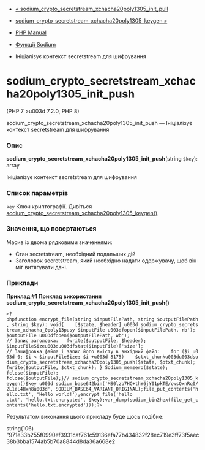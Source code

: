 - [«
sodium_crypto_secretstream_xchacha20poly1305_init_pull](function.sodium-crypto-secretstream-xchacha20poly1305-init-pull.md)
- [sodium_crypto_secretstream_xchacha20poly1305_keygen
»](function.sodium-crypto-secretstream-xchacha20poly1305-keygen.md)

- [PHP Manual](index.md)
- [Функції Sodium](ref.sodium.md)
- Ініціалізує контекст secretstream для шифрування

# sodium_crypto_secretstream_xchacha20poly1305_init_push

(PHP 7 \>u003d 7.2.0, PHP 8)

sodium_crypto_secretstream_xchacha20poly1305_init_push — Ініціалізує
контекст secretstream для шифрування

### Опис

**sodium_crypto_secretstream_xchacha20poly1305_init_push**(string
`$key`): array

Ініціалізує контекст secretstream для шифрування

### Список параметрів

`key`
Ключ криптографії. Дивіться
[sodium_crypto_secretstream_xchacha20poly1305_keygen()](function.sodium-crypto-secretstream-xchacha20poly1305-keygen.md).

### Значення, що повертаються

Масив із двома рядковими значеннями:

- Стан secretstream, необхідний подальших дій
- Заголовок secretstream, який необхідно надати одержувачу,
щоб він міг витягувати дані.

### Приклади

**Приклад #1 Приклад використання
**sodium_crypto_secretstream_xchacha20poly1305_init_push()****

` <?phpfunction encrypt_file(string $inputFilePath, string $outputFilePath, string $key): void{    [$state, $header] u003d sodium_crypto_secretstream_xchacha_0poly13pusy $inputFile u003dfopen($inputFilePath, rb'); $outputFile u003dfopen($outputFilePath, wb'); // Запис заголовка:   fwrite($outputFile, $header); $inputFileSizeu003du003dfstat($inputFile)['size']; // Зашифровка файла і запис його вмісту в вихідний файл:    for ($i u003d 0; $i < $inputFileSize; $i +u003d 8175)    $ctxt_chunku003du003dsodium_crypto_secretstream_xchacha20poly1305_push($state, $ptxt_chunk); fwrite($outputFile, $ctxt_chunk); } Sodium_memzero($state); fclose($inputFile); fclose($outputFile);}// sodium_crypto_secretstream_xchacha20poly1305_keygen()$key u003d sodium_base642bin('MS0lzb7HC+thY6jY01pkTE/cwsQxnRq0/2L1eL4Hxn8u003d', SODIUM_BASE64_VARIANT_ORIGINAL);file_put_contents('hello.txt', 'Hello world!');encrypt_file('hello .txt', 'hello.txt.encrypted', $key);var_dump(sodium_bin2hex(file_get_contents('hello.txt.encrypted')));?> `

Результатом виконання цього прикладу буде щось подібне:

string(106) "971e33b255f0990ef3931caf761c59136efa77b434832f28ec719e3ff73f5aec38b3bba1574ab5b70a8844d8da36a668e2
